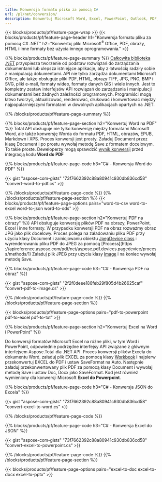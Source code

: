 ```yaml
---
title: Konwersja formatu pliku za pomocą C# 
url: /pl/net/conversion/
description: Konwertuj Microsoft Word, Excel, PowerPoint, Outlook, PDF, HTML, obrazy 3D, diagramy, formaty wideo i wiele innych popularnych plików za pomocą zaledwie kilku linijek kodu C#.
---
```


{{< blocks/products/pf/feature-page-wrap >}}
{{< blocks/products/pf/feature-page-header h1="Konwersja formatu pliku za pomocą C# .NET" h2="Konwertuj pliki Microsoft<sup>&reg;</sup> Office, PDF, obrazy, HTML i inne formaty bez użycia innego oprogramowania." >}}

{{% blocks/products/pf/feature-page-summary %}}
[Całkowita biblioteka .NET](https://products.aspose.com/total/net/) przyspiesza tworzenie od podstaw rozwiązań do zarządzania dokumentami lub ulepsza istniejące aplikacje, aby z łatwością radziły sobie z manipulacją dokumentami. API nie tylko zarządza dokumentami Microsoft Office, ale także obsługuje pliki PDF, HTML, obrazy TIFF, JPG, PNG, BMP i SVG, pliki e-mail, formaty wideo, formaty danych GIS i wiele innych. Jest to kompletny zestaw interfejsów API rozwiązań do zarządzania i manipulacji dokumentami bez żadnych zależności programowych. Programiści mogą łatwo tworzyć, aktualizować, renderować, drukować i konwertować między najpopularniejszymi formatami w dowolnych aplikacjach opartych na .NET.

{{% /blocks/products/pf/feature-page-summary  %}}

{{% blocks/products/pf/feature-page-section  h2="Konwertuj Word na PDF" %}}
Total API obsługuje nie tylko konwersję między formatami Microsoft Word, ale także konwersję Worda do formatu PDF, HTML, obrazów, EPUB, Markdown i XPS. Proces konwersji jest prosty. Załaduj Document przez klasę Document i po prostu wywołaj metodę Save z formatem docelowym. To takie proste. Deweloperzy mogą sprawdzić [wynik konwersji](https://products.aspose.com/words/net/conversion/word-to-pdf/) przed integracją kodu **Word do PDF**


{{% blocks/products/pf/feature-page-code h3="C# - Konwersja Word do PDF" %}}

{{< gist "aspose-com-gists" "73f7662392c88a80941c930db836cd58" "convert-word-to-pdf.cs" >}}

{{% /blocks/products/pf/feature-page-code  %}}
{{% /blocks/products/pf/feature-page-section %}}
{{< blocks/products/pf/feature-page-options pairs="word-to-csv word-to-excel word-to-json word-to-ods" >}}


{{% blocks/products/pf/feature-page-section  h2="Konwertuj PDF na obrazy" %}}
API obsługuje konwersję plików PDF na obrazy, PowerPoint, Excel i inne formaty. W przypadku konwersji PDF na obraz rozważmy obraz JPG jako plik docelowy. Proces polega na załadowaniu pliku PDF przy użyciu klasy Document i zainicjowaniu obiektu [JpegDevice class](https://apireference.aspose.com/pdf/net/aspose.pdf.devices/jpegdevice) i wyrenderowaniu pliku PDF do JPEG za pomocą [Process](https ://apireference.aspose.com/pdf/net/aspose.pdf.devices.pagedevice/process/methods/1)
Załaduj plik JPEG przy użyciu klasy [Image](https://apireference.aspose.com/imaging/net/aspose.imaging/image) i na koniec wywołaj metodę Save.

{{% blocks/products/pf/feature-page-code h3="C# - Konwersja PDF na obraz" %}}

{{< gist "aspose-com-gists" "2f2f0deee186feb29f805d4b26625caf" "convert-pdf-to-image.cs" >}}


{{% /blocks/products/pf/feature-page-code  %}}
{{% /blocks/products/pf/feature-page-section %}}

{{< blocks/products/pf/feature-page-options pairs="pdf-to-powerpoint pdf-to-excel pdf-to-txt" >}}

{{% blocks/products/pf/feature-page-section  h2="Konwertuj Excel na Word i PowerPoint" %}}

Do konwersji formatów Microsoft Excel na różne pliki, w tym Word i PowerPoint, odpowiednie podrzędne interfejsy API związane z głównym interfejsem Aspose.Total dla .NET API. Proces konwersji plików Excela do dokumentu Word, załaduj plik EXCEL za pomocą klasy [Workbook](https://apireference.aspose.com/cells/net/aspose.cells/workbook) i najpierw przekonwertuj EXCEL do PDF i ustaw SaveFormat na Auto. Następnie załaduj przekonwertowany plik PDF za pomocą klasy Document i wywołaj metodę Save i ustaw Doc, Docx jako SaveFormat. Kod jest również wymieniony dla konwersji Microsoft **Excel do Powerpoint**.

{{% blocks/products/pf/feature-page-code h3="C# - Konwersja JSON do Excela" %}}

{{< gist "aspose-com-gists" "73f7662392c88a80941c930db836cd58" "convert-excel-to-word.cs" >}}

{{% /blocks/products/pf/feature-page-code %}}

{{% blocks/products/pf/feature-page-code h3="C# - Konwersja Excel do JSON" %}}

{{< gist "aspose-com-gists" "73f7662392c88a80941c930db836cd58" "convert-excel-to-powerpoint.cs" >}}

{{% /blocks/products/pf/feature-page-code %}}
{{% /blocks/products/pf/feature-page-section %}}

{{< blocks/products/pf/feature-page-options pairs="excel-to-doc excel-to-docx excel-to-pptx" >}}